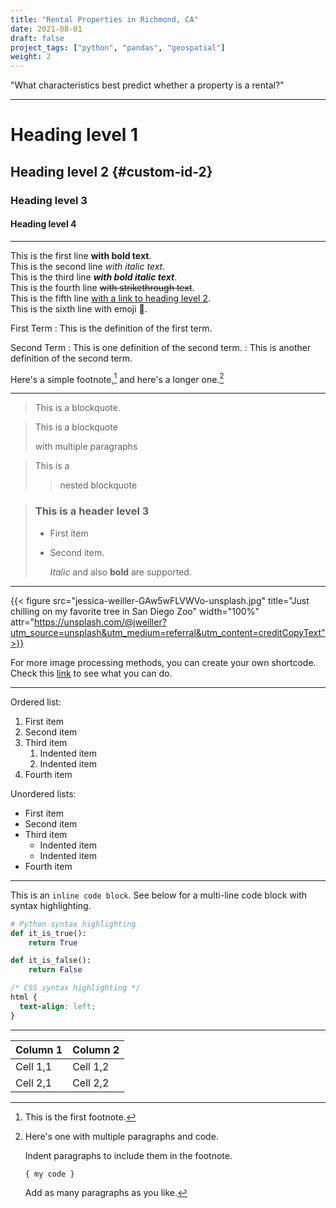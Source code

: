 ```yaml
---
title: "Rental Properties in Richmond, CA"
date: 2021-08-01
draft: false
project_tags: ["python", "pandas", "geospatial"]
weight: 2
---
```


"What characteristics best predict whether a property is a rental?"

---

# Heading level 1

## Heading level 2 {#custom-id-2}

### Heading level 3

#### Heading level 4

---

This is the first line **with bold text**.  
This is the second line _with italic text_.  
This is the third line **_with bold italic text_**.  
This is the fourth line ~~with strikethrough text~~.  
This is the fifth line [with a link to heading level 2](#custom-id-2).  
This is the sixth line with emoji 🥳.

First Term
: This is the definition of the first term.

Second Term
: This is one definition of the second term.
: This is another definition of the second term.

Here's a simple footnote,[^1] and here's a longer one.[^bignote]

[^1]: This is the first footnote.
[^bignote]: Here's one with multiple paragraphs and code.

    Indent paragraphs to include them in the footnote.

    `{ my code }`

    Add as many paragraphs as you like.

---

> This is a blockquote.

> This is a blockquote
>
> with multiple paragraphs

> This is a
>
> > nested blockquote

> ### This is a header level 3
>
> - First item
> - Second item.
>
>   _Italic_ and also **bold** are supported.

---

{{< figure src="jessica-weiller-GAw5wFLVWVo-unsplash.jpg" title="Just chilling on my favorite tree in San Diego Zoo" width="100%" attr="https://unsplash.com/@jweiller?utm_source=unsplash&utm_medium=referral&utm_content=creditCopyText">}}

For more image processing methods, you can create your own shortcode. Check this [link](https://gohugo.io/content-management/image-processing/) to see what you can do.

---

Ordered list:

1. First item
2. Second item
3. Third item
   1. Indented item
   2. Indented item
4. Fourth item

Unordered lists:

- First item
- Second item
- Third item
  - Indented item
  - Indented item
- Fourth item

---

This is an `inline code block`. See below for a multi-line code block with syntax highlighting.

```python
# Python syntax highlighting
def it_is_true():
    return True

def it_is_false():
    return False
```

```css
/* CSS syntax highlighting */
html {
  text-align: left;
}
```

---

| Column 1 | Column 2 |
| :------- | :------- |
| Cell 1,1 | Cell 1,2 |
| Cell 2,1 | Cell 2,2 |
